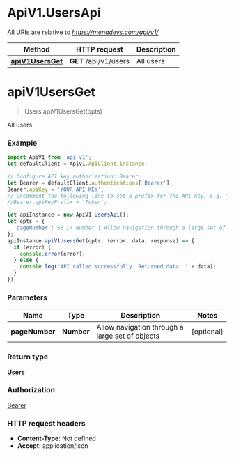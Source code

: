 # ApiV1.UsersApi

All URIs are relative to *https://menadevs.com/api/v1/*

Method | HTTP request | Description
------------- | ------------- | -------------
[**apiV1UsersGet**](UsersApi.md#apiV1UsersGet) | **GET** /api/v1/users | All users

<a name="apiV1UsersGet"></a>
# **apiV1UsersGet**
> Users apiV1UsersGet(opts)

All users

### Example
```javascript
import ApiV1 from 'api_v1';
let defaultClient = ApiV1.ApiClient.instance;

// Configure API key authorization: Bearer
let Bearer = defaultClient.authentications['Bearer'];
Bearer.apiKey = 'YOUR API KEY';
// Uncomment the following line to set a prefix for the API key, e.g. "Token" (defaults to null)
//Bearer.apiKeyPrefix = 'Token';

let apiInstance = new ApiV1.UsersApi();
let opts = { 
  'pageNumber': 56 // Number | Allow navigation through a large set of objects
};
apiInstance.apiV1UsersGet(opts, (error, data, response) => {
  if (error) {
    console.error(error);
  } else {
    console.log('API called successfully. Returned data: ' + data);
  }
});
```

### Parameters

Name | Type | Description  | Notes
------------- | ------------- | ------------- | -------------
 **pageNumber** | **Number**| Allow navigation through a large set of objects | [optional] 

### Return type

[**Users**](Users.md)

### Authorization

[Bearer](../README.md#Bearer)

### HTTP request headers

 - **Content-Type**: Not defined
 - **Accept**: application/json

